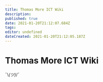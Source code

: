 ```yaml
---
title: Thomas More ICT Wiki
description: 
published: true
date: 2021-01-20T21:12:07.684Z
tags: 
editor: undefined
dateCreated: 2021-01-20T21:12:05.187Z
---
```


# Thomas More ICT Wiki

¯\\_(ツ)_/¯

